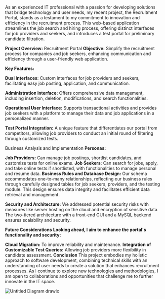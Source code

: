 As an experienced IT professional with a passion for developing solutions that bridge technology and user needs, my recent project, the Recruitment Portal, stands as a testament to my commitment to innovation and efficiency in the recruitment process. This web-based application streamlines the job search and hiring process, offering distinct interfaces for job providers and seekers, and introduces a test portal for preliminary candidate filtration.

**Project Overview:** Recruitment Portal
**Objective:** Simplify the recruitment process for companies and job seekers, enhancing communication and efficiency through a user-friendly web application.

**Key Features:**

**Dual Interfaces:** Custom interfaces for job providers and seekers, facilitating easy job posting, application, and communication.

**Administration Interface:** Offers comprehensive data management, including insertion, deletion, modifications, and search functionalities.

**Operational User Interface:** Supports transactional activities and provides job seekers with a platform to manage their data and job applications in a personalized manner.

**Test Portal Integration:** A unique feature that differentiates our portal from competitors, allowing job providers to conduct an initial round of filtering through customized tests.

Business Analysis and Implementation
**Personas:**

**Job Providers:** Can manage job postings, shortlist candidates, and customize tests for online exams.
**Job Seekers**: Can search for jobs, apply, and take online tests if shortlisted, with functionalities to manage personal and resume data.
**Business Rules and Database Design:** Our schema accommodates one-to-many relationships, reflecting our business rules through carefully designed tables for job seekers, providers, and the testing module. This design ensures data integrity and facilitates efficient data retrieval and management.

**Security and Architecture:** We addressed potential security risks with measures like server hosting on the cloud and encryption of sensitive data. The two-tiered architecture with a front-end GUI and a MySQL backend ensures scalability and security.

**Future Considerations**
**Looking ahead, I aim to enhance the portal's functionality and security:**

**Cloud Migration:** To improve reliability and maintenance.
**Integration of Customizable Test Queries:** Allowing job providers more flexibility in candidate assessment.
**Conclusion**
This project embodies my holistic approach to software development, combining technical skills with an understanding of user needs to create a solution that enhances recruitment processes. As I continue to explore new technologies and methodologies, I am open to collaborations and opportunities that challenge me to further innovate in the IT space.

![Untitled Diagram drawio](https://github.com/cvinodhkumaar/DBDesign/assets/164789679/39a6167c-094d-4dad-a6e9-da41667139c9)

